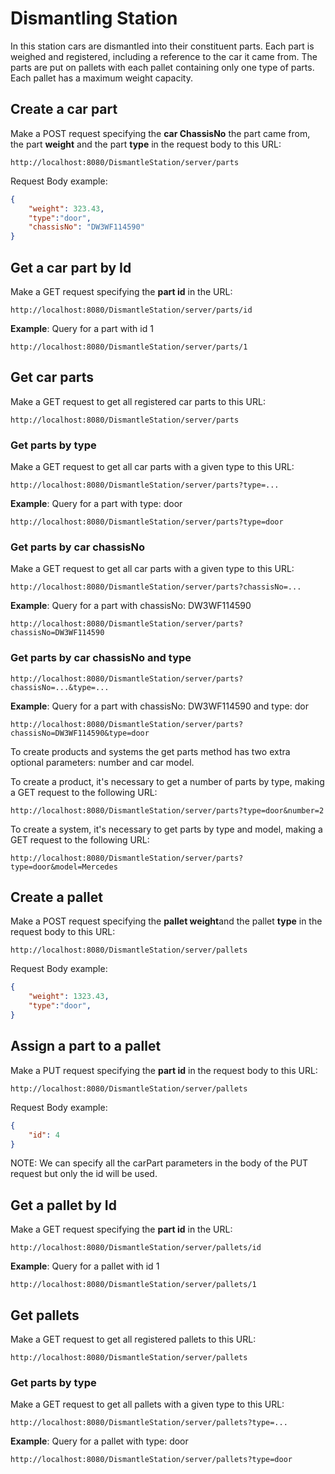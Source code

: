 # Dismantling Station
In this station cars are dismantled into their constituent parts. Each part is weighed and registered, including a reference to the car it came from.
The parts are put on pallets with each pallet containing only one type of parts. Each pallet has a
maximum weight capacity. 

## Create a car part
Make a POST request specifying the <b>car ChassisNo</b> the part came from, the part <b>weight</b> and the part <b>type</b> in  the request body to this URL:
  ```url
http://localhost:8080/DismantleStation/server/parts
```
Request Body example:
```json
{
	"weight": 323.43,
	"type":"door",
	"chassisNo": "DW3WF114590"
}
```

## Get a car part by Id
Make a GET request specifying the <b>part id</b> in the URL:
  ```url
http://localhost:8080/DismantleStation/server/parts/id
```
<b>Example</b>: Query for a part with id 1
```url
http://localhost:8080/DismantleStation/server/parts/1
```

## Get car parts
Make a GET request to get all registered car parts to this URL:
  ```url
http://localhost:8080/DismantleStation/server/parts
```
### Get parts by type
Make a GET request to get all car parts with a given type to this URL:
  ```url
http://localhost:8080/DismantleStation/server/parts?type=...
```

<b>Example</b>: Query for a part with type: door
```url
http://localhost:8080/DismantleStation/server/parts?type=door
```

### Get parts by car chassisNo

Make a GET request to get all car parts with a given type to this URL:
  ```url
http://localhost:8080/DismantleStation/server/parts?chassisNo=...
```

<b>Example</b>: Query for a part with chassisNo: DW3WF114590
```url
http://localhost:8080/DismantleStation/server/parts?chassisNo=DW3WF114590
```

### Get parts by car chassisNo and type
  ```url
http://localhost:8080/DismantleStation/server/parts?chassisNo=...&type=...
```

<b>Example</b>: Query for a part with chassisNo: DW3WF114590 and type: dor
```url
http://localhost:8080/DismantleStation/server/parts?chassisNo=DW3WF114590&type=door
```

To create products and systems the get parts method has two extra optional parameters: number and car model.

To create a product, it's necessary to get a number of parts by type, making a GET request to the following URL:
```url
http://localhost:8080/DismantleStation/server/parts?type=door&number=2
```

To create a system, it's necessary to get parts by type and model, making a GET request to the following URL:
```url
http://localhost:8080/DismantleStation/server/parts?type=door&model=Mercedes
```


## Create a pallet
Make a POST request specifying the <b>pallet weight</b>and the pallet <b>type</b> in the request body to this URL:
  ```url
http://localhost:8080/DismantleStation/server/pallets
```
Request Body example:
```json
{
	"weight": 1323.43,
	"type":"door",
}
```

## Assign a part to a pallet
Make a PUT request specifying the <b>part id</b> in the request body to this URL:
  ```url
http://localhost:8080/DismantleStation/server/pallets
```
Request Body example:
```json
{
	"id": 4
}
```
NOTE: We can specify all the carPart parameters in the body of the PUT request but only the id will be used. 

## Get a pallet by Id
Make a GET request specifying the <b>part id</b> in the URL:
  ```url
http://localhost:8080/DismantleStation/server/pallets/id
```
<b>Example</b>: Query for a pallet with id 1
```url
http://localhost:8080/DismantleStation/server/pallets/1
```

## Get pallets
Make a GET request to get all registered pallets to this URL:
  ```url
http://localhost:8080/DismantleStation/server/pallets
```
### Get parts by type
Make a GET request to get all pallets with a given type to this URL:
  ```url
http://localhost:8080/DismantleStation/server/pallets?type=...
```

<b>Example</b>: Query for a pallet with type: door
```url
http://localhost:8080/DismantleStation/server/pallets?type=door
```
